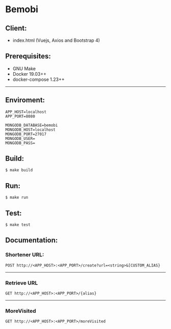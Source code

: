 # Bemobi

## Client:

- index.html (Vuejs, Axios and Bootstrap 4)

## Prerequisites:
- GNU Make
- Docker 19.03++
- docker-compose 1.23++

---
## Enviroment:
```
APP_HOST=localhost
APP_PORT=8080
    
MONGODB_DATABASE=bemobi
MONGODB_HOST=localhost
MONGODB_PORT=27017
MONGODB_USER=
MONGODB_PASS=
  ```
  
## Build:
```
$ make build
```

## Run:
```
$ make run
```

## Test:
```
$ make test
```

## Documentation:

### Shortener URL:
```
POST http://<APP_HOST>:<APP_PORT>/create?url=<string>&[CUSTOM_ALIAS}
```

---
### Retrieve URL
```
GET http://<APP_HOST>:<APP_PORT>/{alias}
```

---
### MoreVisited
```
GET http://<APP_HOST>:<APP_PORT>/moreVisited
```
